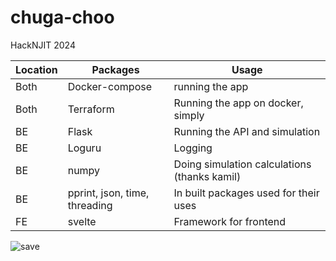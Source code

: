 # chuga-choo

HackNJIT 2024

| Location  |   Packages        |    Usage        | 
|-----------|-------------------|-----------------|
| Both      | Docker-compose    | running the app |
| Both      | Terraform         | Running the app on docker, simply |
| BE        | Flask             | Running the API and simulation |
| BE        | Loguru            | Logging |
| BE        | numpy             | Doing simulation calculations (thanks kamil) | 
| BE        | pprint, json, time, threading | In built packages used for their uses |
| FE        | svelte            | Framework for frontend |
![save](./frontend/public/us.gif)